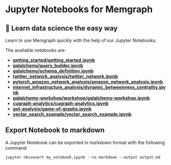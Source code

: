 # Jupyter Notebooks for Memgraph

## 🔮 Learn data science the easy way

Learn to use Memgraph quickly with the help of our Jupyter Notebooks.

The available notebooks are:

- **[getting_started/getting_started.ipynb](/getting_started/getting_started.ipynb)**
- **[gqlalchemy/query_builder.ipynb](/gqlalchemy/query_builder.ipynb)**
- **[gqlalchemy/schema_definition.ipynb](/gqlalchemy/schema_definition.ipynb)**
- **[twitter_network_analysis/twitter_network.ipynb](/twitter_network_analysis/twitter_network.ipynb)**
- **[pytorch_amazon_network_analysis/amazon_network_analysis.ipynb](/pytorch_amazon_network_analysis/amazon_network_analysis.ipynb)**
- **[internet_infrastructure_analysis/dynamic_betweenness_centrality.ipynb](/internet_infrastructure_analysis/dynamic_betweenness_centrality.ipynb)**
- **[gqlalchemy-workshop/workshop/gqlalchemy-workshop.ipynb](/gqlalchemy-workshop/workshop/gqlalchemy-workshop.ipynb)**
- **[cugraph-analytics/cugraph-analytics.ipynb](/cugraph-analytics/cugraph-analyticsipynb)**
- **[got-analysis/game-of-graphs.ipynb](/got-analysis/game-of-graphs.ipynb)**
- **[vector_search_example/vector_search_example.ipynb](/vector_search_example/vector_search_example.ipynb)**


## Export Notebook to markdown

A Jupyter Notebook can be exported in markdown format with the following
command:

```
jupyter nbconvert my_notebook.ipynb --to markdown --output output.md
```
